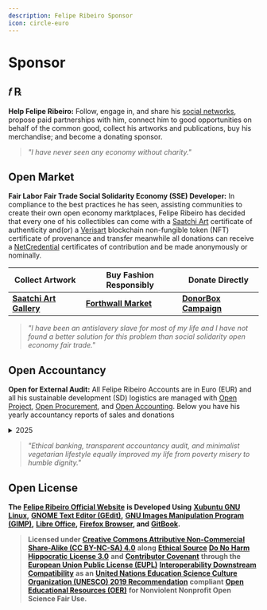 ```yaml
---
description: Felipe Ribeiro Sponsor
icon: circle-euro
---
```


# Sponsor

## 𝑓 ℞

**Help Felipe Ribeiro:** Follow, engage in, and share his [social networks](../contacts.md), propose paid partnerships with him, connect him to good opportunities on behalf of the common good, collect his artworks and publications, buy his merchandise; and become a donating sponsor.

> _"I have never seen any economy without charity."_

## Open Market

**Fair Labor Fair Trade Social Solidarity Economy (SSE) Developer:** In compliance to the best practices he has seen, assisting communities to create their own open economy marktplaces, Felipe Ribeiro has decided that every one of his collectibles can come with a [Saatchi Art](https://support.saatchiart.com/hc/en-us/articles/14707658658587-Certificate-of-Authenticity) certificate of authenticity and(or) a [Verisart](https://verisart.com) blockchain non-fungible token (NFT) certificate of provenance and transfer meanwhile all donations can receive a [NetCredential](https://netcredential.com) certificates of contribution and be made anonymously or nominally.

| Collect Artwork                                                             | Buy Fashion Responsibly                                            | Donate Directly                                               |
| --------------------------------------------------------------------------- | ------------------------------------------------------------------ | ------------------------------------------------------------- |
| [**Saatchi Art Gallery**](https://www.saatchiart.com/en-br/operarioribeiro) | [**Forthwall Market**](https://operarioribeiro-shop.forthwall.com) | [**DonorBox Campaign**](https://donorbox.org/operarioribeiro) |

> _"I have been an antislavery slave for most of my life and I have not found a better solution for this problem than social solidarity open economy fair trade."_

## Open Accountancy

**Open for External Audit:** All Felipe Ribeiro Accounts are in Euro (EUR) and all his sustainable development (SD) logistics are managed with [Open Project](https://www.openproject.org), [Open Procurement](https://openprocurement.io), and [Open Accounting](https://openaccounting.io). Below you have his yearly accountancy reports of sales and donations

<details>

<summary>2025</summary>

**June**\
$180 Anonymous Donation\
$200 His Mother Donation

**May**\
$350 Anonymous Donation

**April**\
$200 Anonymous Donation&#x20;

</details>

> _"Ethical banking, transparent accountancy audit, and minimalist vegetarian lifestyle equally improved my life from poverty misery to humble dignity."_

## Open License

**The** [**Felipe Ribeiro Official Website**](https://operarioribeiro.gitbook.io/) **is Developed Using** [**Xubuntu GNU Linux**](https://xubuntu.org/)**,** [**GNOME Text Editor (GEdit)**](https://gedit-text-editor.org/)**,** [**GNU Images Manipulation Program (GIMP)**](https://gimp.org/)**,** [**Libre Office**](https://libreoffice.org/)**,** [**Firefox Browser**](https://mozilla.org/firefox)**, and** [**GitBook**](https://gitbook.com/)**.**

> **Licensed under** [**Creative Commons Attributive Non-Commercial Share-Alike (CC BY-NC-SA) 4.**](https://creativecommons.org/licenses/by-nc-sa/4.0)[**0**](https://creativecommons.org/licenses/by-nc-sa/4.0) **along** [**Ethical Source**](https://ethicalsource.dev/) [**Do No Harm Hippocratic**](https://firstdonoharm.dev/)[ **License 3.0**](https://firstdonoharm.dev/) **and** [**Contributor Covenant**](https://contributor-covenant.org/) **through the** [**European Union Public License (EUPL)**](https://commission.europa.eu/about/departments-and-executive-agencies/digital-services/open-source-strategy-history/european-union-public-licence_en) [**Interoperability Downstream Compatibility**](https://interoperable-europe.ec.europa.eu/collection/eupl/how-use-eupl) **as an** [**United Nations Education Science Culture Organization (UNESCO) 2019 Recommendation**](https://unesdoc.unesco.org/ark:/48223/pf0000383205?posInSet=11\&queryId=c113a623-2bd5-45ce-a4aa-ea2389aa5e95) **compliant** [**Open Educational Resources (OER)**](https://www.unesco.org/en/open-educational-resources) **for Nonviolent Nonprofit Open Science Fair Use.**
